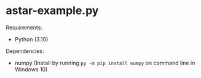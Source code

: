 # astar-example.py

Requirements:
- Python (3.10)

Dependencies:
- numpy (Install by running ```py -m pip install numpy``` on command line in Windows 10)
